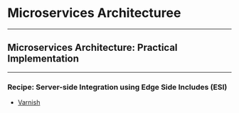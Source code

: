 # Microservices Architecturee

---

## Microservices Architecture: Practical Implementation

---

### Recipe: Server-side Integration using Edge Side Includes (ESI)

- [Varnish](https://github.com/thaihuynh1717/fictional-waffle/tree/master/Varnish)


